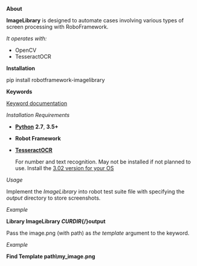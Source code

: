 **About**

**ImageLibrary** is designed to automate cases involving various types of screen processing with RoboFramework.

*It operates with:*

- OpenCV
- TesseractOCR


**Installation**

pip install robotframework-imagelibrary

**Keywords**

[Keyword documentation](https://simakvokka.github.io/robotframework-imagelibrary/ImageLibrary_0.2.0.html)

*Installation Requirements*
- **[Python](https://www.python.org/downloads/)** **2.7**, **3.5+** 

- **Robot Framework**

- **[TesseractOCR](https://github.com/tesseract-ocr/tesseract)** 

    For number and text recognition. May not be installed if not planned to use. 
    Install the [3.02 version for your OS](https://github.com/tesseract-ocr/tesseract/wiki)


*Usage*

Implement the _ImageLibrary_ into robot test suite file with specifying the _output_ directory to store screenshots.

_Example_

**Library ImageLibrary ${CURDIR}${/}output**

Pass the image.png (with path) as _the template_ argument to the keyword.

_Example_

**Find Template    path\my_image.png**

